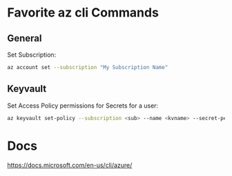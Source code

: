 # Favorite az cli Commands

## General
Set Subscription: 
```bash
az account set --subscription "My Subscription Name"
```

## Keyvault
Set Access Policy permissions for Secrets for a user:
```bash
az keyvault set-policy --subscription <sub> --name <kvname> --secret-permissions get list delete --upn <user>
```

# Docs
https://docs.microsoft.com/en-us/cli/azure/
